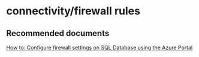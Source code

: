 <properties
	pageTitle="connectivity/firewall rules"
	description="connectivity/firewall rules"
	service="microsoft.sql"
	resource="servers"
	authors="aashu"
	displayOrder=""
	selfHelpType="generic"
	supportTopicIds="31980421"
	resourceTags=""
	productPesIds="13491"
	cloudEnvironments="public"
/>

# connectivity/firewall rules

## **Recommended documents**
[How to: Configure firewall settings on SQL Database using the Azure Portal](https://azure.microsoft.com/documentation/articles/sql-database-configure-firewall-settings/)
